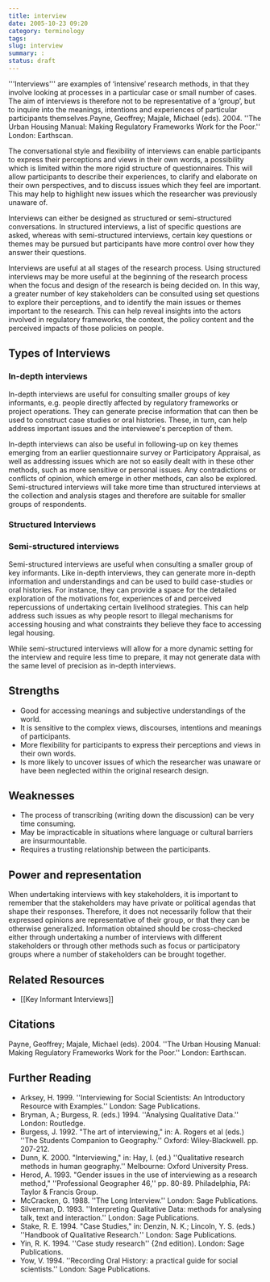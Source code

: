 ```yaml
---
title: interview
date: 2005-10-23 09:20
category: terminology
tags:
slug: interview
summary: :
status: draft
---
```



'''Interviews''' are examples of ‘intensive’ research methods, in that they involve looking at processes in a particular case or small number of cases. The aim of interviews is therefore not to be representative of a ‘group’, but to inquire into the meanings, intentions and experiences of particular participants themselves.<ref name="Payne et. al 2004">Payne, Geoffrey; Majale, Michael (eds). 2004. ''The Urban Housing Manual: Making Regulatory Frameworks Work for the Poor.'' London: Earthscan.</ref>  

The conversational style and flexibility of interviews can enable participants to express their perceptions and views in their own words, a possibility which is limited within the more rigid structure of questionnaires. This will allow participants to describe their experiences, to clarify and elaborate on their own perspectives, and to discuss issues which they feel are important. This may help to highlight new issues which the researcher was previously unaware of.<ref name="Payne et. al 2004" /> 

Interviews can either be designed as structured or semi-structured conversations. In structured interviews, a list of specific questions are asked, whereas with semi-structured interviews, certain key questions or themes may be pursued but participants have more control over how they answer their questions.<ref name="Payne et. al 2004" /> 

Interviews are useful at all stages of the research process. Using structured interviews may be more useful at the beginning of the research process when the focus and design of the research is being decided on. In this way, a greater number of key stakeholders can be consulted using set questions to explore their perceptions, and to identify the main issues or themes important to the research. This can help reveal insights into the actors involved in regulatory frameworks, the context, the policy content and the perceived impacts of those policies on people.<ref name="Payne et. al 2004" /> 

## Types of Interviews

### In-depth interviews

In-depth interviews are useful for consulting smaller groups of key informants, e.g. people directly affected by regulatory frameworks or project operations. They can generate precise information that can then be used to construct case studies or oral histories. These, in turn, can help address important issues and the interviewee's perception of them.<ref name="Payne et. al 2004" /> 

In-depth interviews can also be useful in following-up on key themes emerging from an earlier questionnaire survey or Participatory Appraisal, as well as addressing issues which are not so easily dealt with in these other methods, such as more sensitive or personal issues. Any contradictions or conflicts of opinion, which emerge in other methods, can also be explored. Semi-structured interviews will take more time than structured interviews at the collection and analysis stages and therefore are suitable for smaller groups of respondents.<ref name="Payne et. al 2004" /> 

### Structured Interviews



### Semi-structured interviews

Semi-structured interviews are useful when consulting a smaller group of key informants. Like in-depth interviews, they can generate more in-depth information and understandings and can be used to build case-studies or oral histories. For instance, they can provide a space for the detailed exploration of the motivations for, experiences of and perceived repercussions of undertaking certain livelihood strategies. This can help address such issues as why people resort to illegal mechanisms for accessing housing and what constraints they believe they face to accessing legal housing.<ref name="Payne et. al 2004" />

While semi-structured interviews will allow for a more dynamic setting for the interview and require less time to prepare, it may not generate data with the same level of precision as in-depth interviews.


## Strengths

* Good for accessing meanings and subjective understandings of the world.
* It is sensitive to the complex views, discourses, intentions and meanings of participants. 
* More flexibility for participants to express their perceptions and views in their own words. 
* Is more likely to uncover issues of which the researcher was unaware or have been neglected within the original research design.<ref name="Payne et. al 2004" /> 


## Weaknesses

* The process of transcribing (writing down the discussion) can be very time consuming.
* May be impracticable in situations where language or cultural barriers are insurmountable.
* Requires a trusting relationship between the participants.<ref name="Payne et. al 2004" />


## Power and representation

When undertaking interviews with key stakeholders, it is important to remember that the stakeholders may have private or political agendas that shape their responses. Therefore, it does not necessarily follow that their expressed opinions are representative of their group, or that they can be otherwise generalized. Information obtained should be cross-checked either through undertaking a number of interviews with different stakeholders or through other methods such as focus or participatory groups where a number of stakeholders can be brought together.<ref name="Payne et. al 2004" /> 


## Related Resources

* [[Key Informant Interviews]]


## Citations

<ref name="Payne et. al 2004"></ref>
Payne, Geoffrey; Majale, Michael (eds). 2004. ''The Urban Housing Manual: Making Regulatory Frameworks Work for the Poor.'' London: Earthscan.



## Further Reading
* Arksey, H. 1999. ''Interviewing for Social Scientists: An Introductory Resource with Examples.'' London: Sage Publications. 
* Bryman, A.; Burgess, R. (eds.) 1994. ''Analysing Qualitative Data.'' London: Routledge. 
* Burgess, J. 1992. "The art of interviewing," in: A. Rogers et al (eds.) ''The Students Companion to Geography.'' Oxford: Wiley-Blackwell. pp. 207-212. 
* Dunn, K. 2000. "Interviewing," in: Hay, I. (ed.) ''Qualitative research methods in human geography.'' Melbourne: Oxford University Press.
* Herod, A. 1993. "Gender issues in the use of interviewing as a research method," ''Professional Geographer 46,'' pp. 80-89. Philadelphia, PA: Taylor & Francis Group.
* McCracken, G. 1988. ''The Long Interview.'' London: Sage Publications. 
* Silverman, D. 1993. ''Interpreting Qualitative Data: methods for analysing talk, text and interaction.'' London: Sage Publications. 
* Stake, R. E. 1994. "Case Studies," in: Denzin, N. K.; Lincoln, Y. S. (eds.) ''Handbook of Qualitative Research.'' London: Sage Publications. 
* Yin, R. K. 1994. ''Case study research'' {2nd edition). London: Sage Publications. 
* Yow, V. 1994. ''Recording Oral History: a practical guide for social scientists.'' London: Sage Publications.

